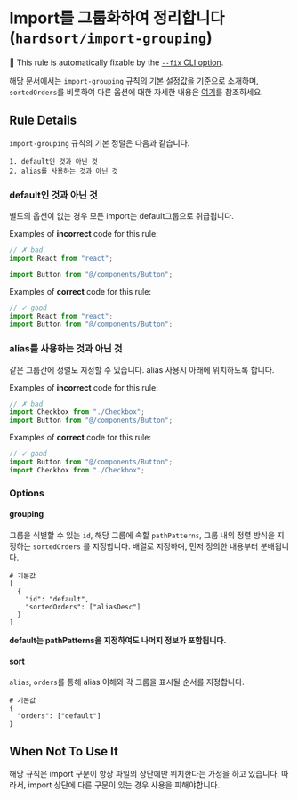 # Import를 그룹화하여 정리합니다 (`hardsort/import-grouping`)

🔧 This rule is automatically fixable by the [`--fix` CLI option](https://eslint.org/docs/latest/user-guide/command-line-interface#--fix).

<!-- end auto-generated rule header -->

해당 문서에서는 `import-grouping` 규칙의 기본 설정값을 기준으로 소개하며, `sortedOrders`를 비롯하여 다른 옵션에 대한 자세한 내용은 [여기](https://github.com/Sotaneum/eslint-plugin-hardsort/wiki/options)를 참조하세요.

## Rule Details

`import-grouping` 규칙의 기본 정렬은 다음과 같습니다.

```
1. default인 것과 아닌 것
2. alias를 사용하는 것과 아닌 것
```

### default인 것과 아닌 것

별도의 옵션이 없는 경우 모든 import는 default그룹으로 취급됩니다.

Examples of **incorrect** code for this rule:

```jsx
// ✗ bad
import React from "react";

import Button from "@/components/Button";
```

Examples of **correct** code for this rule:

```jsx
// ✓ good
import React from "react";
import Button from "@/components/Button";
```

### alias를 사용하는 것과 아닌 것

같은 그룹간에 정렬도 지정할 수 있습니다. alias 사용시 아래에 위치하도록 합니다.

Examples of **incorrect** code for this rule:

```jsx
// ✗ bad
import Checkbox from "./Checkbox";
import Button from "@/components/Button";
```

Examples of **correct** code for this rule:

```jsx
// ✓ good
import Button from "@/components/Button";
import Checkbox from "./Checkbox";
```

### Options

#### grouping

그룹을 식별할 수 있는 `id`, 해당 그룹에 속할 `pathPatterns`, 그룹 내의 정렬 방식을 지정하는 `sortedOrders` 를 지정합니다.
배열로 지정하며, 먼저 정의한 내용부터 분배됩니다.

```
# 기본값
[
  {
    "id": "default",
    "sortedOrders": ["aliasDesc"]
  }
]
```

**default는 pathPatterns을 지정하여도 나머지 정보가 포함됩니다.**

#### sort

`alias`, `orders`를 통해 alias 이해와 각 그룹을 표시될 순서를 지정합니다.

```
# 기본값
{
  "orders": ["default"]
}
```

## When Not To Use It

해당 규칙은 import 구분이 항상 파일의 상단에만 위치한다는 가정을 하고 있습니다.
따라서, import 상단에 다른 구문이 있는 경우 사용을 피해야합니다.
